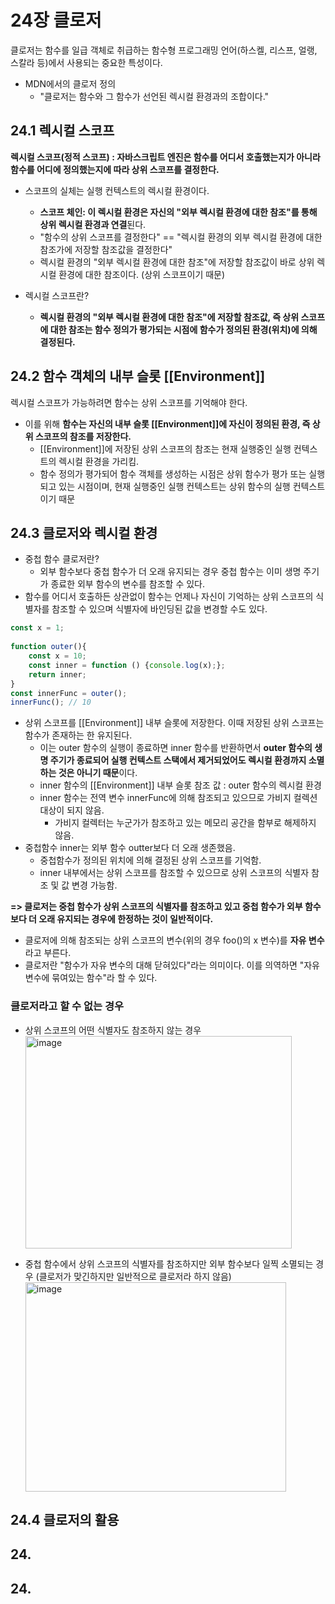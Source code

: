 # 24장 클로저
클로저는 함수를 일급 객체로 취급하는 함수형 프로그래밍 언어(하스켈, 리스프, 얼랭, 스칼라 등)에서 사용되는 중요한 특성이다.
- MDN에서의 클로저 정의
  - "클로저는 함수와 그 함수가 선언된 렉시컬 환경과의 조합이다."

## 24.1 렉시컬 스코프
**렉시컬 스코프(정적 스코프) : 자바스크립트 엔진은 함수를 어디서 호출했는지가 아니라 함수를 어디에 정의했는지에 따라 상위 스코프를 결정한다.**

- 스코프의 실체는 실행 컨텍스트의 렉시컬 환경이다.
  - **스코프 체인:  이 렉시컬 환경은 자신의 "외부 렉시컬 환경에 대한 참조"를 통해 상위 렉시컬 환경과 연결**된다.
  - "함수의 상위 스코프를 결정한다" == "렉시컬 환경의 외부 렉시컬 환경에 대한 참조가에 저장할 참조값을 결정한다"
  - 렉시컬 환경의 "외부 렉시컬 환경에 대한 참조"에 저장할 참조값이 바로 상위 렉시컬 환경에 대한 참조이다. (상위 스코프이기 때문)

- 렉시컬 스코프란?
  - **렉시컬 환경의 "외부 렉시컬 환경에 대한 참조"에 저장할 참조값, 즉 상위 스코프에 대한 참조는 함수 정의가 평가되는 시점에 함수가 정의된 환경(위치)에 의해 결정된다.**

## 24.2 함수 객체의 내부 슬롯 [[Environment]]
렉시컬 스코프가 가능하려면 함수는 상위 스코프를 기억해야 한다. 
- 이를 위해 **함수는 자신의 내부 슬롯 [[Environment]]에 자신이 정의된 환경, 즉 상위 스코프의 참조를 저장한다.**
  - [[Environment]]에 저장된 상위 스코프의 참조는 현재 실행중인 실행 컨텍스트의 렉시컬 환경을 가리킴.
  - 함수 정의가 평가되어 함수 객체를 생성하는 시점은 상위 함수가 평가 또는 실행되고 있는 시점이며, 현재 실행중인 실행 컨텍스트는 상위 함수의 실행 컨텍스트이기 때문

## 24.3 클로저와 렉시컬 환경
- 중첩 함수 클로저란?
  - 외부 함수보다 중첩 함수가 더 오래 유지되는 경우 중첩 함수는 이미 생명 주기가 종료한 외부 함수의 변수를 참조할 수 있다.
- 함수를 어디서 호출하든 상관없이 함수는 언제나 자신이 기억하는 상위 스코프의 식별자를 참조할 수 있으며 식별자에 바인딩된 값을 변경할 수도 있다.

```jsx
const x = 1;
 
function outer(){
	const x = 10;
    const inner = function () {console.log(x);};
    return inner;
}
const innerFunc = outer();
innerFunc(); // 10
```
- 상위 스코프를 [[Environment]] 내부 슬롯에 저장한다. 이때 저장된 상위 스코프는 함수가 존재하는 한 유지된다.
  - 이는 outer 함수의 실행이 종료하면 inner 함수를 반환하면서 **outer 함수의 생명 주기가 종료되어 실행 컨텍스트 스택에서 제거되었어도 렉시컬 환경까지 소멸하는 것은 아니기 때문**이다.
  - inner 함수의 [[Environment]] 내부 슬롯 참조 값 : outer 함수의 렉시컬 환경
  - inner 함수는 전역 변수 innerFunc에 의해 참조되고 있으므로 가비지 컬렉션 대상이 되지 않음.
    - 가비지 컬렉터는 누군가가 참조하고 있는 메모리 공간을 함부로 해제하지 않음.
- 중첩함수 inner는 외부 함수 outter보다 더 오래 생존했음.
  - 중첩함수가 정의된 위치에 의해 결정된 상위 스코프를 기억함.
  - inner 내부에서는 상위 스코프를 참조할 수 있으므로 상위 스코프의 식별자 참조 및 값 변경 가능함.


**=> 클로저는 중첩 함수가 상위 스코프의 식별자를 참조하고 있고 중첩 함수가 외부 함수보다 더 오래 유지되는 경우에 한정하는 것이 일반적이다.**
- 클로저에 의해 참조되는 상위 스코프의 변수(위의 경우 foo()의 x 변수)를 **자유 변수**라고 부른다. 
- 클로저란 "함수가 자유 변수의 대해 닫혀있다"라는 의미이다. 이를 의역하면 "자유 변수에 묶여있는 함수"라 할 수 있다.

### 클로저라고 할 수 없는 경우
- 상위 스코프의 어떤 식별자도 참조하지 않는 경우
  <img width="426" height="340" alt="image" src="https://github.com/user-attachments/assets/d04ede00-72e6-45f7-82d2-2886960cac46" />

- 중첩 함수에서 상위 스코프의 식별자를 참조하지만 외부 함수보다 일찍 소멸되는 경우 (클로저가 맞긴하지만 일반적으로 클로저라 하지 않음)
  <img width="417" height="335" alt="image" src="https://github.com/user-attachments/assets/04edce99-4380-4d24-9f02-f0218b88c55d" />

## 24.4 클로저의 활용

## 24.

## 24.
